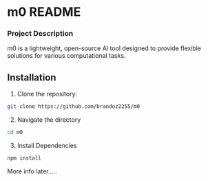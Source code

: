# m0 README 
### Project Description 

m0 is a lightweight, open-source AI tool designed to provide flexible solutions for various computational tasks. 

## Installation 

1. Clone the repository:

```bash
git clone https://github.com/brandoz2255/m0
```
2. Navigate the directory 

```bash
cd m0
``` 
3. Install Dependencies 

```bash
npm install
```

More info later.....
